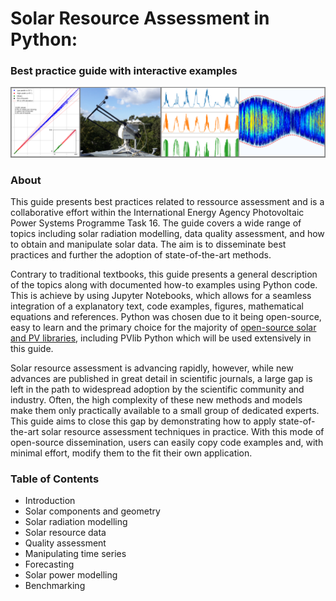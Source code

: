 # Solar Resource Assessment in Python:
### Best practice guide with interactive examples
![Processing of Solar Radiation Measurements in Python](/graphics/cover_photo.png)


### About
This guide presents best practices related to ressource assessment and is a collaborative effort within the International Energy Agency Photovoltaic Power Systems Programme Task 16. The guide covers a wide range of topics including solar radiation modelling, data quality assessment, and how to obtain and manipulate solar data. The aim is to disseminate best practices and further the adoption of state-of-the-art methods.

Contrary to traditional textbooks, this guide presents a general description of the topics along with documented how-to examples using Python code. This is achieve by using Jupyter Notebooks, which allows for a seamless integration of a explanatory text, code examples, figures, mathematical equations and references. Python was chosen due to it being open-source, easy to learn and the primary choice for the majority of [open-source solar and PV libraries](openpvtools.readthedocs.io), including PVlib Python which will be used extensively in this guide.

Solar resource assessment is advancing rapidly, however, while new advances are published in great detail in scientific journals, a large gap is left in the path to widespread adoption by the scientific community and industry. Often, the high complexity of these new methods and models make them only practically available to a small group of dedicated experts. This guide aims to close this gap by demonstrating how to apply state-of-the-art solar resource assessment techniques in practice. With this mode of open-source dissemination, users can easily copy code examples and, with minimal effort, modify them to the fit their own application.

### Table of Contents
* Introduction
* Solar components and geometry
* Solar radiation modelling
* Solar resource data
* Quality assessment
* Manipulating time series
* Forecasting
* Solar power modelling
* Benchmarking






